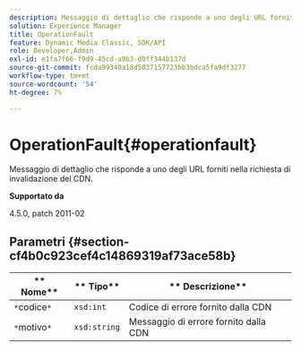 ```yaml
---
description: Messaggio di dettaglio che risponde a uno degli URL forniti nella richiesta di invalidazione del CDN.
solution: Experience Manager
title: OperationFault
feature: Dynamic Media Classic, SDK/API
role: Developer,Admin
exl-id: e1fa7f66-f9d9-45cd-a9b3-d0ff344b137d
source-git-commit: fcda99340a18d5037157723bb3bdca5fa9df3277
workflow-type: tm+mt
source-wordcount: '54'
ht-degree: 7%

---
```


# OperationFault{#operationfault}

Messaggio di dettaglio che risponde a uno degli URL forniti nella richiesta di invalidazione del CDN.

**Supportato da**

4.5.0, patch 2011-02

## Parametri {#section-cf4b0c923cef4c14869319af73ace58b}

| ** Nome** | ** Tipo** | ** Descrizione** |
|---|---|---|
| `*`codice`*` | `xsd:int` | Codice di errore fornito dalla CDN |
| `*`motivo`*` | `xsd:string` | Messaggio di errore fornito dalla CDN |

